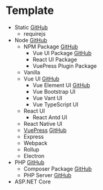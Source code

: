 # Template

- Static [GitHub](https://github.com/langnang-temp/static)
  - requirejs
- Node [GitHub](https://github.com/langnang-temp/node)
  - NPM Package [GitHub](https://github.com/langnang-temp/npm-package)
    - Vue UI Package [GitHub](https://github.com/langnang-temp/vue-ui-package)
    - React UI Package
    - VuePress Plugin Package
  - Vanilla
  - Vue UI [GitHub](https://github.com/langnang-temp/vue-ui)
    - Vue Element UI [GitHub](https://github.com/langnang-temp/vue-element-ui)
    - Vue Bootstrap UI
    - Vue Vant UI
    - Vue TypeScript UI
  - React UI
    - React Antd UI
  - React Native UI
  - [VuePress](./node/vuepress/) [GitHub](https://github.com/langnang-temp/vuepress)
  - Express
  - Webpack
  - Rollup
  - Electron
- PHP [GitHub](https://github.com/langnang-temp/php)
  - Composer Package [GitHub](https://github.com/langnang-temp/composer-package)
  - PHP Server [GitHub](https://github.com/langnang-temp/php-server)
- ASP.NET Core
